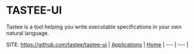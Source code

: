 # TASTEE-UI

 Tastee is a tool helping you write executable
 specifications in your own natural language.

 SITE: https://github.com/tastee/tastee-ui
 | [Applications](https://portable-linux-apps.github.io/apps.html) | [Home](https://portable-linux-apps.github.io)
 | --- | --- |
